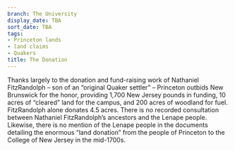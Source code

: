 ```yaml
---
branch: The University
display_date: TBA
sort_date: TBA
tags:
- Princeton lands
- land claims
- Quakers
title: The Donation
---
```


Thanks largely to the donation and fund-raising work of Nathaniel FitzRandolph – son of an “original Quaker settler” – Princeton outbids New Brunswick for the honor, providing 1,700 New Jersey pounds in funding, 10 acres of “cleared” land for the campus, and 200 acres of woodland for fuel. FitzRandolph alone donates 4.5 acres. There is no recorded consultation between Nathaniel FitzRandolph’s ancestors and the Lenape people. Likewise, there is no mention of the Lenape people in the documents detailing the enormous “land donation” from the people of Princeton to the College of New Jersey in the mid-1700s.